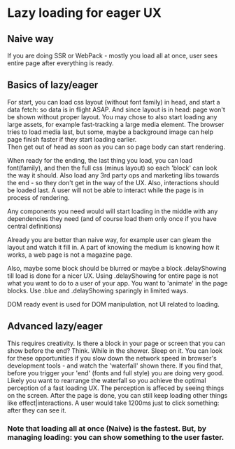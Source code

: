 
# Lazy loading for eager UX


## Naive way

If you are doing SSR or WebPack - mostly you load all at once, user sees entire page after everything is ready.

## Basics of lazy/eager

For start, you can load css layout (without font family) in head, and start a data fetch: so data is in flight ASAP.
And since layout is in head: page won't be shown without proper layout.
You may chose to also start loading any large assets, for example fast-tracking a large media element. The browser tries to load
media last, but some, maybe a background image can help page finish faster if they start loading earlier.  
Then get out of head as soon as you can so page body can start rendering. 


When ready for the ending, the last thing you load, you can load font(family), and then the full css (minus layout) so each 'block' can look the way it should.
Also load any 3rd party ops and marketing libs towards the end - so they don't get in the way of the UX.
Also, interactions should be loaded last. A user will not be able to interact while the page is in process of rendering.

Any components you need would will start loading in the middle with any dependencies they need (and of course load them only once if you have
central definitions)

Already you are better than naive way, for example user can gleam the layout and watch it fill in. A part of knowing the medium is 
knowing how it works, a web page is not a magazine page. 

Also, maybe some block should be blurred or maybe a block .delayShowing till load is done for a nicer UX. Using .delayShowing for entire page is 
not what you want to do to a user of your app. You want to 'animate' in the page blocks. Use .blue and .delayShowing sparingly in limited ways.

DOM ready event is used for DOM manipulation, not UI related to loading.

## Advanced lazy/eager

This requires creativity. Is there a block in your page or screen that you can show before the end? Think. While in the shower. Sleep on it.
You can look for these opportunities if you slow down the network speed in browser's development tools - and watch the 'waterfall' 
shown there. If you find that, before you trigger your 'end' (fonts and full style) you are doing very good.
Likely you want to rearrange the waterfall so you achieve the optimal perception of a fast loading UX. The perception is affeced by seeing things on the screen. After the page is done, you can still keep loading other things like effect|interactions. A user would take 1200ms just to click something: after they can see it.

### Note that loading all at once (Naive) is the fastest. But, by managing loading: you can show something to the user faster.